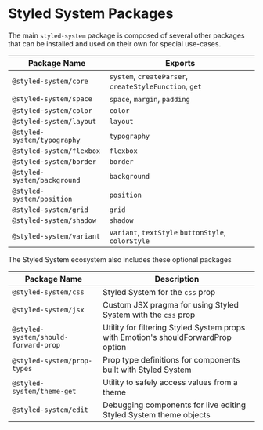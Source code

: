 # Styled System Packages

The main `styled-system` package is composed of several other packages that can be installed and used on their own for special use-cases.

| Package Name                | Exports                                                |
| --------------------------- | ------------------------------------------------------ |
| `@styled-system/core`       | `system`, `createParser`, `createStyleFunction`, `get` |
| `@styled-system/space`      | `space`, `margin`, `padding`                           |
| `@styled-system/color`      | `color`                                                |
| `@styled-system/layout`     | `layout`                                               |
| `@styled-system/typography` | `typography`                                           |
| `@styled-system/flexbox`    | `flexbox`                                              |
| `@styled-system/border`     | `border`                                               |
| `@styled-system/background` | `background`                                           |
| `@styled-system/position`   | `position`                                             |
| `@styled-system/grid`       | `grid`                                                 |
| `@styled-system/shadow`     | `shadow`                                               |
| `@styled-system/variant`    | `variant`, `textStyle` `buttonStyle`, `colorStyle`     |

The Styled System ecosystem also includes these optional packages

| Package Name                         | Description                                                                       |
| ------------------------------------ | --------------------------------------------------------------------------------- |
| `@styled-system/css`                 | Styled System for the `css` prop                                                  |
| `@styled-system/jsx`                 | Custom JSX pragma for using Styled System with the `css` prop                     |
| `@styled-system/should-forward-prop` | Utility for filtering Styled System props with Emotion's shouldForwardProp option |
| `@styled-system/prop-types`          | Prop type definitions for components built with Styled System                     |
| `@styled-system/theme-get`           | Utility to safely access values from a theme                                      |
| `@styled-system/edit`                | Debugging components for live editing Styled System theme objects                 |
